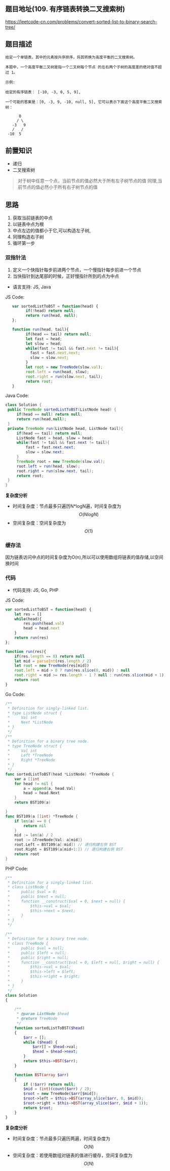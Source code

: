 ## 题目地址(109. 有序链表转换二叉搜索树)

https://leetcode-cn.com/problems/convert-sorted-list-to-binary-search-tree/

## 题目描述

```
给定一个单链表，其中的元素按升序排序，将其转换为高度平衡的二叉搜索树。

本题中，一个高度平衡二叉树是指一个二叉树每个节点 的左右两个子树的高度差的绝对值不超过 1。

示例:

给定的有序链表： [-10, -3, 0, 5, 9],

一个可能的答案是：[0, -3, 9, -10, null, 5], 它可以表示下面这个高度平衡二叉搜索树：

      0
     / \
   -3   9
   /   /
 -10  5
```

## 前置知识
- 递归
- 二叉搜索树
> 对于树中任意一个点，当前节点的值必然大于所有左子树节点的值
同理,当前节点的值必然小于所有右子树节点的值

## 思路
1. 获取当前链表的中点
2. 以链表中点为根
3. 中点左边的值都小于它,可以构造左子树,
4. 同理构造右子树
5. 循环第一步

### 双指针法
1. 定义一个快指针每步前进两个节点，一个慢指针每步前进一个节点
2. 当快指针到达尾部的时候，正好慢指针所到的点为中点

- 语言支持: JS, Java

JS Code:

```js
   var sortedListToBST = function(head) {
         if(!head) return null;
         return run(head, null);
   };

   function run(head, tail){
         if(head == tail) return null;
         let fast = head;
         let slow = head;
         while(fast != tail && fast.next != tail){
           fast = fast.next.next;
           slow = slow.next;
         }
         let root = new TreeNode(slow.val);
         root.left = run(head, slow);
         root.right = run(slow.next, tail);
         return root;
   }
```

Java Code:

```java
class Solution {
 public TreeNode sortedListToBST(ListNode head) {
     if(head == null) return null;
     return run(head,null);
 }
 private TreeNode run(ListNode head, ListNode tail){
     if(head == tail) return null;
     ListNode fast = head, slow = head;
     while(fast != tail && fast.next != tail){
         fast = fast.next.next;
         slow = slow.next;
     }
     TreeNode root = new TreeNode(slow.val);
     root.left = run(head, slow);
     root.right = run(slow.next, tail);
     return root;
 }
}
```

**复杂度分析**
- 时间复杂度：节点最多只遍历N*logN遍，时间复杂度为$$O(NlogN)$$
- 空间复杂度：空间复杂度为$$O(1)$$
  
### 缓存法
因为链表访问中点的时间复杂度为O(n),所以可以使用数组将链表的值存储,以空间换时间

### 代码

- 代码支持: JS, Go, PHP

JS Code:

```js
var sortedListToBST = function(head) {
    let res = []
    while(head){
        res.push(head.val)
        head = head.next
    }
    return run(res)
};

function run(res){
    if(res.length == 0) return null
    let mid = parseInt(res.length / 2)
    let root = new TreeNode(res[mid])
    root.left = mid > 0 ? run(res.slice(0, mid)) : null
    root.right = mid >= res.length - 1 ? null : run(res.slice(mid + 1))
    return root
}
```

Go Code:

```go
/**
 * Definition for singly-linked list.
 * type ListNode struct {
 *     Val int
 *     Next *ListNode
 * }
 */
/**
 * Definition for a binary tree node.
 * type TreeNode struct {
 *     Val int
 *     Left *TreeNode
 *     Right *TreeNode
 * }
 */
func sortedListToBST(head *ListNode) *TreeNode {
	var a []int
	for head != nil {
		a = append(a, head.Val)
		head = head.Next
	}
	return BST109(a)

}
func BST109(a []int) *TreeNode {
	if len(a) == 0 {
		return nil
	}
	mid := len(a) / 2
	root := &TreeNode{Val: a[mid]}
	root.Left = BST109(a[:mid]) // 递归构建左侧 BST
	root.Right = BST109(a[mid+1:]) // 递归构建右侧 BST
	return root
}
```

PHP Code:

```php
/**
 * Definition for a singly-linked list.
 * class ListNode {
 *     public $val = 0;
 *     public $next = null;
 *     function __construct($val = 0, $next = null) {
 *         $this->val = $val;
 *         $this->next = $next;
 *     }
 * }
 */

/**
 * Definition for a binary tree node.
 * class TreeNode {
 *     public $val = null;
 *     public $left = null;
 *     public $right = null;
 *     function __construct($val = 0, $left = null, $right = null) {
 *         $this->val = $val;
 *         $this->left = $left;
 *         $this->right = $right;
 *     }
 * }
 */
class Solution
{

    /**
     * @param ListNode $head
     * @return TreeNode
     */
    function sortedListToBST($head)
    {
        $arr = [];
        while ($head) {
            $arr[] = $head->val;
            $head = $head->next;
        }
        return $this->BST($arr);
    }

    function BST(array $arr)
    {
        if (!$arr) return null;
        $mid = (int)(count($arr) / 2);
        $root = new TreeNode($arr[$mid]);
        $root->left = $this->BST(array_slice($arr, 0, $mid));
        $root->right = $this->BST(array_slice($arr, $mid + 1));
        return $root;
    }
}
```

**复杂度分析**
- 时间复杂度：节点最多只遍历两遍，时间复杂度为$$O(N)$$
- 空间复杂度：若使用数组对链表的值进行缓存，空间复杂度为$$O(N)$$

